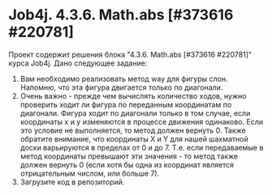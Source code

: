 # Job4j. 4.3.6. Math.abs [#373616 #220781]
Проект содержит решения блока "4.3.6. Math.abs [#373616 #220781]" курса Job4j.
Дано следующее задание:
1. Вам необходимо реализовать метод way для фигуры слон. Напомню, что эта фигура двигается только по диагонали.
2. Очень важно - прежде чем вычислять количество ходов, нужно проверить ходит ли фигура по переданным координатам по диагонали. Фигура ходит по диагонали только в том случае, если координаты x и y изменяются в процессе движения одинаково. Если это условие не выполняется, то метод должен вернуть 0. Также обратите внимание, что координаты X и Y для нашей шахматной доски варьируются в пределах от 0 и до 7. Т.е. если передаваемые в метод координаты превышают эти значения - то метод также должен вернуть 0 (если хотя бы одна из координат является отрицательным числом, или больше 7).
3. Загрузите код в репозиторий.